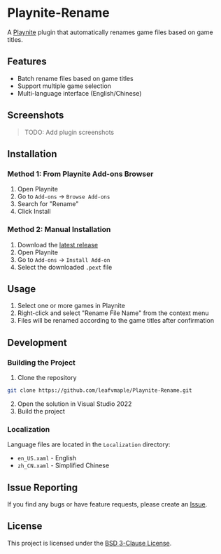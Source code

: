 # Playnite-Rename

A [Playnite](https://playnite.link/) plugin that automatically renames game files based on game titles.

## Features
- Batch rename files based on game titles
- Support multiple game selection
- Multi-language interface (English/Chinese)

## Screenshots
> TODO: Add plugin screenshots

## Installation

### Method 1: From Playnite Add-ons Browser
1. Open Playnite
2. Go to `Add-ons` -> `Browse Add-ons`
3. Search for "Rename"
4. Click Install

### Method 2: Manual Installation
1. Download the [latest release](https://github.com/leafvmaple/Playnite-Rename/releases)
2. Open Playnite
3. Go to `Add-ons` -> `Install Add-on`
4. Select the downloaded `.pext` file

## Usage

1. Select one or more games in Playnite
2. Right-click and select "Rename File Name" from the context menu
3. Files will be renamed according to the game titles after confirmation

## Development

### Building the Project
1. Clone the repository
```bash
git clone https://github.com/leafvmaple/Playnite-Rename.git
```
2. Open the solution in Visual Studio 2022
3. Build the project

### Localization
Language files are located in the `Localization` directory:
- `en_US.xaml` - English
- `zh_CN.xaml` - Simplified Chinese

## Issue Reporting
If you find any bugs or have feature requests, please create an [Issue](https://github.com/leafvmaple/Playnite-Rename/issues).

## License
This project is licensed under the [BSD 3-Clause License](LICENSE).
